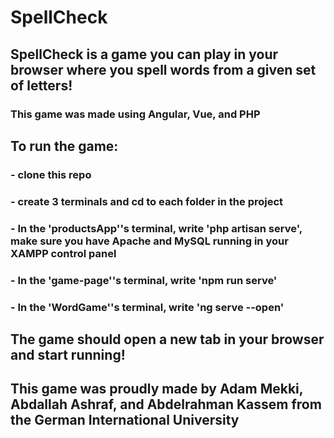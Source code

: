 # SpellCheck
## SpellCheck is a game you can play in your browser where you spell words from a given set of letters!
### This game was made using Angular, Vue, and PHP

## To run the game:
### - clone this repo
### - create 3 terminals and cd to each folder in the project
### - In the 'productsApp''s terminal, write 'php artisan serve', make sure you have Apache and MySQL running in your XAMPP control panel
### - In the 'game-page''s terminal, write 'npm run serve'
### - In the 'WordGame''s terminal, write 'ng serve --open'
## The game should open a new tab in your browser and start running!

## This game was proudly made by Adam Mekki, Abdallah Ashraf, and Abdelrahman Kassem from the German International University
